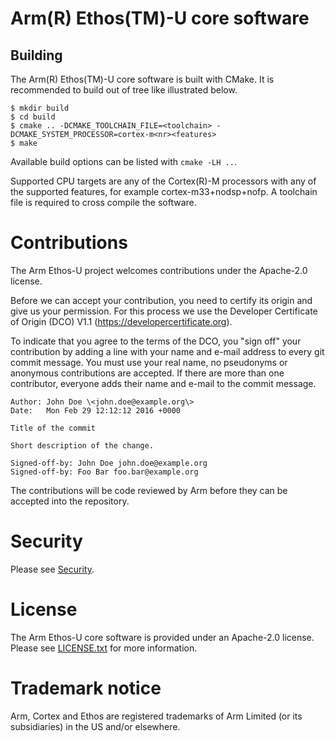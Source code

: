 # Arm(R) Ethos(TM)-U core software

## Building

The Arm(R) Ethos(TM)-U core software is built with CMake. It is recommended to
build out of tree like illustrated below.

```
$ mkdir build
$ cd build
$ cmake .. -DCMAKE_TOOLCHAIN_FILE=<toolchain> -DCMAKE_SYSTEM_PROCESSOR=cortex-m<nr><features>
$ make
```

Available build options can be listed with `cmake -LH ..`.

Supported CPU targets are any of the Cortex(R)-M processors with any of the
supported features, for example cortex-m33+nodsp+nofp. A toolchain file is
required to cross compile the software.

# Contributions

The Arm Ethos-U project welcomes contributions under the Apache-2.0 license.

Before we can accept your contribution, you need to certify its origin and give
us your permission. For this process we use the Developer Certificate of Origin
(DCO) V1.1 (https://developercertificate.org).

To indicate that you agree to the terms of the DCO, you "sign off" your
contribution by adding a line with your name and e-mail address to every git
commit message. You must use your real name, no pseudonyms or anonymous
contributions are accepted. If there are more than one contributor, everyone
adds their name and e-mail to the commit message.

```
Author: John Doe \<john.doe@example.org\>
Date:   Mon Feb 29 12:12:12 2016 +0000

Title of the commit

Short description of the change.

Signed-off-by: John Doe john.doe@example.org
Signed-off-by: Foo Bar foo.bar@example.org
```

The contributions will be code reviewed by Arm before they can be accepted into
the repository.

# Security

Please see [Security](SECURITY.md).

# License

The Arm Ethos-U core software is provided under an Apache-2.0 license. Please
see [LICENSE.txt](LICENSE.txt) for more information.

# Trademark notice

Arm, Cortex and Ethos are registered trademarks of Arm Limited (or its
subsidiaries) in the US and/or elsewhere.
